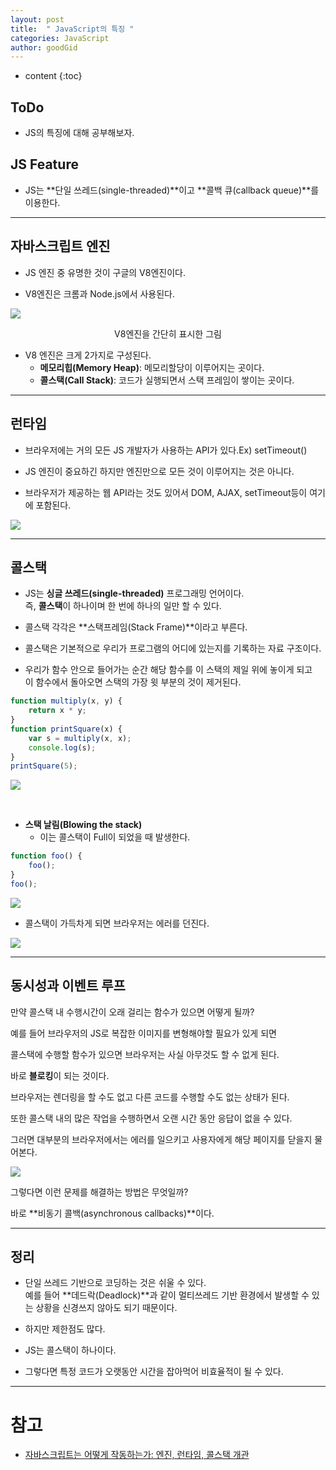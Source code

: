 ```yaml
---
layout: post
title:  " JavaScript의 특징 "
categories: JavaScript
author: goodGid
---
```

* content
{:toc}

## ToDo

* JS의 특징에 대해 공부해보자.








## JS Feature

* JS는 **단일 쓰레드(single-threaded)**이고 **콜백 큐(callback queue)**를 이용한다.

---

## 자바스크립트 엔진

* JS 엔진 중 유명한 것이 구글의 V8엔진이다.

* V8엔진은 크롬과 Node.js에서 사용된다. 


![](/assets/img/javascript/js_feature_1.png)
<center>V8엔진을 간단히 표시한 그림</center>

* V8 엔진은 크게 2가지로 구성된다.
    - **메모리힙(Memory Heap)**: 메모리할당이 이루어지는 곳이다.
    - **콜스택(Call Stack)**: 코드가 실행되면서 스택 프레임이 쌓이는 곳이다.

---

## 런타임

* 브라우저에는 거의 모든 JS 개발자가 사용하는 API가 있다.Ex) setTimeout()

* JS 엔진이 중요하긴 하지만 엔진만으로 모든 것이 이루어지는 것은 아니다. 

* 브라우저가 제공하는 웹 API라는 것도 있어서 DOM, AJAX, setTimeout등이 여기에 포함된다.

![](/assets/img/javascript/js_feature_2.png)

---

## 콜스택

* JS는 **싱글 쓰레드(single-threaded)** 프로그래밍 언어이다. <br> 즉, **콜스택**이 하나이며 한 번에 하나의 일만 할 수 있다.

* 콜스택 각각은 **스택프레임(Stack Frame)**이라고 부른다.

* 콜스택은 기본적으로 우리가 프로그램의 어디에 있는지를 기록하는 자료 구조이다. 

* 우리가 함수 안으로 들어가는 순간 해당 함수를 이 스택의 제일 위에 놓이게 되고 <br> 이 함수에서 돌아오면 스택의 가장 윗 부분의 것이 제거된다.

``` js
function multiply(x, y) {
    return x * y;
}
function printSquare(x) {
    var s = multiply(x, x);
    console.log(s);
}
printSquare(5);
```

![](/assets/img/javascript/js_feature_3.png)



<br>


* **스택 날림(Blowing the stack)**
    - 이는 콜스택이 Full이 되었을 때 발생한다.

``` js
function foo() {
    foo();
}
foo();
```

![](/assets/img/javascript/js_feature_4.png)

* 콜스택이 가득차게 되면 브라우저는 에러를 던진다.

![](/assets/img/javascript/js_feature_5.png)

---

## 동시성과 이벤트 루프


만약 콜스택 내 수행시간이 오래 걸리는 함수가 있으면 어떻게 될까?

예를 들어 브라우저의 JS로 복잡한 이미지를 변형해야할 필요가 있게 되면 

콜스택에 수행할 함수가 있으면 브라우저는 사실 아무것도 할 수 없게 된다.

바로 **블로킹**이 되는 것이다.

브라우저는 렌더링을 할 수도 없고 다른 코드를 수행할 수도 없는 상태가 된다.

또한 콜스택 내의 많은 작업을 수행하면서 오랜 시간 동안 응답이 없을 수 있다.

그러면 대부분의 브라우저에서는 에러를 일으키고 사용자에게 해당 페이지를 닫을지 물어본다.

![](/assets/img/javascript/js_feature_6.png)

그렇다면 이런 문제를 해결하는 방법은 무엇일까?

바로 **비동기 콜백(asynchronous callbacks)**이다.

---

## 정리

* 단일 쓰레드 기반으로 코딩하는 것은 쉬울 수 있다. <br> 예를 들어 **데드락(Deadlock)**과 같이 멀티쓰레드 기반 환경에서 발생할 수 있는 상황을 신경쓰지 않아도 되기 때문이다.

* 하지만 제한점도 많다.

* JS는 콜스택이 하나이다. 

* 그렇다면 특정 코드가 오랫동안 시간을 잡아먹어 비효율적이 될 수 있다.


---

# 참고

* [자바스크립트는 어떻게 작동하는가: 엔진, 런타임, 콜스택 개관](https://engineering.huiseoul.com/%EC%9E%90%EB%B0%94%EC%8A%A4%ED%81%AC%EB%A6%BD%ED%8A%B8%EB%8A%94-%EC%96%B4%EB%96%BB%EA%B2%8C-%EC%9E%91%EB%8F%99%ED%95%98%EB%8A%94%EA%B0%80-%EC%97%94%EC%A7%84-%EB%9F%B0%ED%83%80%EC%9E%84-%EC%BD%9C%EC%8A%A4%ED%83%9D-%EA%B0%9C%EA%B4%80-ea47917c8442)